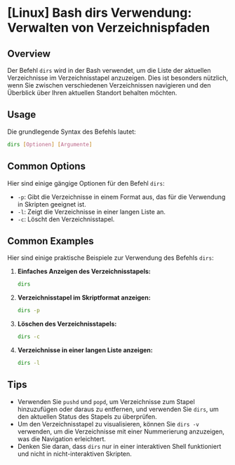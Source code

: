 # [Linux] Bash dirs Verwendung: Verwalten von Verzeichnispfaden

## Overview
Der Befehl `dirs` wird in der Bash verwendet, um die Liste der aktuellen Verzeichnisse im Verzeichnisstapel anzuzeigen. Dies ist besonders nützlich, wenn Sie zwischen verschiedenen Verzeichnissen navigieren und den Überblick über Ihren aktuellen Standort behalten möchten.

## Usage
Die grundlegende Syntax des Befehls lautet:

```bash
dirs [Optionen] [Argumente]
```

## Common Options
Hier sind einige gängige Optionen für den Befehl `dirs`:

- `-p`: Gibt die Verzeichnisse in einem Format aus, das für die Verwendung in Skripten geeignet ist.
- `-l`: Zeigt die Verzeichnisse in einer langen Liste an.
- `-c`: Löscht den Verzeichnisstapel.

## Common Examples
Hier sind einige praktische Beispiele zur Verwendung des Befehls `dirs`:

1. **Einfaches Anzeigen des Verzeichnisstapels:**
   ```bash
   dirs
   ```

2. **Verzeichnisstapel im Skriptformat anzeigen:**
   ```bash
   dirs -p
   ```

3. **Löschen des Verzeichnisstapels:**
   ```bash
   dirs -c
   ```

4. **Verzeichnisse in einer langen Liste anzeigen:**
   ```bash
   dirs -l
   ```

## Tips
- Verwenden Sie `pushd` und `popd`, um Verzeichnisse zum Stapel hinzuzufügen oder daraus zu entfernen, und verwenden Sie `dirs`, um den aktuellen Status des Stapels zu überprüfen.
- Um den Verzeichnisstapel zu visualisieren, können Sie `dirs -v` verwenden, um die Verzeichnisse mit einer Nummerierung anzuzeigen, was die Navigation erleichtert.
- Denken Sie daran, dass `dirs` nur in einer interaktiven Shell funktioniert und nicht in nicht-interaktiven Skripten.